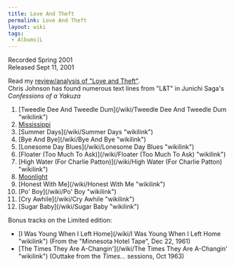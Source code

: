 ```yaml
---
title: Love And Theft
permalink: Love And Theft
layout: wiki
tags:
 - Albums|L
---
```


Recorded Spring 2001  
Released Sept 11, 2001

Read my [review/analysis of "Love and
Theft"](http://dylanchords.info/professors/a_day_above_ground.htm).  
Chris Johnson has found numerous text lines from "L&T" in Junichi Saga's
<em>Confessions of a Yakuza</em>

1.  [Tweedle Dee And Tweedle
    Dum](/wiki/Tweedle Dee And Tweedle Dum "wikilink")
2.  [Mississippi](/wiki/Mississippi "wikilink")
3.  [Summer Days](/wiki/Summer Days "wikilink")
4.  [Bye And Bye](/wiki/Bye And Bye "wikilink")
5.  [Lonesome Day Blues](/wiki/Lonesome Day Blues "wikilink")
6.  [Floater (Too Much To Ask)](/wiki/Floater (Too Much To Ask) "wikilink")
7.  [High Water (For Charlie
    Patton)](/wiki/High Water (For Charlie Patton) "wikilink")
8.  [Moonlight](/wiki/Moonlight "wikilink")
9.  [Honest With Me](/wiki/Honest With Me "wikilink")
10. [Po' Boy](/wiki/Po' Boy "wikilink")
11. [Cry Awhile](/wiki/Cry Awhile "wikilink")
12. [Sugar Baby](/wiki/Sugar Baby "wikilink")

Bonus tracks on the Limited edition:

-   [I Was Young When I Left
    Home](/wiki/I Was Young When I Left Home "wikilink") (From the "Minnesota
    Hotel Tape", Dec 22, 1961)
-   [The Times They Are
    A-Changin'](/wiki/The Times They Are A-Changin' "wikilink") (Outtake from
    the <em>Times...</em> sessions, Oct 1963)

